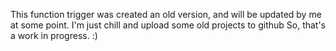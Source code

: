 This function trigger was created an old version, and will be updated by me at some point. 
I'm just chill and upload some old projects to github
So, that's a work in progress. :)
